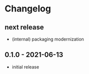 # Changelog

## next release

* (internal) packaging modernization

## 0.1.0 - 2021-06-13

* initial release
